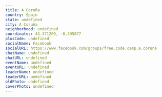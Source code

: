 ```yaml
---
title: A Coruña
country: Spain
state: undefined
city: A Coruña
neighborhood: undefined
coordinates: 43.371209, -8.395877
plusCode: undefined
socialName: Facebook
socialURL: https://www.facebook.com/groups/free.code.camp.a.coruna
chatName: undefined
chatURL: undefined
eventName: undefined
eventURL: undefined
leaderName: undefined
leaderURL: undefined
oldPhoto: undefined
coverPhoto: undefined
---
```

